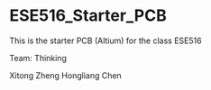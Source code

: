 # ESE516_Starter_PCB
This is the starter PCB (Altium) for the class ESE516

Team: Thinking

Xitong Zheng
Hongliang Chen
